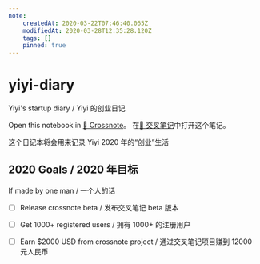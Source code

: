 ```yaml
---
note:
    createdAt: 2020-03-22T07:46:40.065Z
    modifiedAt: 2020-03-28T12:35:28.120Z
    tags: []
    pinned: true
---
```

# yiyi-diary

Yiyi's startup diary / Yiyi 的创业日记

Open this notebook in [📕 Crossnote](https://crossnote.app/?repo=https%3A%2F%2Fgithub.com%2Fshd101wyy%2Fyiyi-diary.git&branch=master&filePath=README.md)。
在[📕 交叉笔记](https://crossnote.app/?repo=https%3A%2F%2Fgithub.com%2Fshd101wyy%2Fyiyi-diary.git&branch=master&filePath=README.md)中打开这个笔记。

这个日记本将会用来记录 Yiyi 2020 年的“创业”生活

## 2020 Goals / 2020 年目标

If made by one man / 一个人的话

* [ ] Release crossnote beta / 发布交叉笔记 beta 版本
* [ ] Get 1000+ registered users / 拥有 1000+ 的注册用户
* [ ] Earn $2000 USD from crossnote project / 通过交叉笔记项目赚到 12000 元人民币

